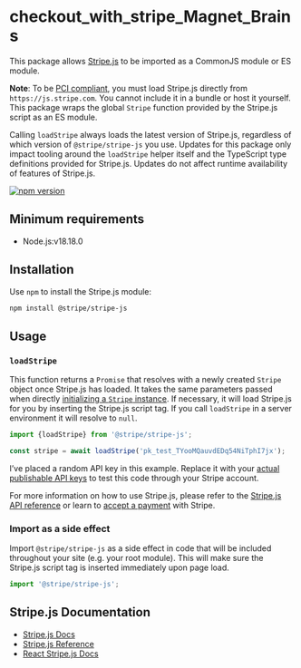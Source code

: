 ﻿# checkout_with_stripe_Magnet_Brains

This package allows [Stripe.js](https://stripe.com/docs/stripe-js) to be
imported as a CommonJS module or ES module.

**Note**: To be
[PCI compliant](https://stripe.com/docs/security/guide#validating-pci-compliance),
you must load Stripe.js directly from `https://js.stripe.com`. You cannot
include it in a bundle or host it yourself. This package wraps the global
`Stripe` function provided by the Stripe.js script as an ES module.

Calling `loadStripe` always loads the latest version of Stripe.js, regardless of
which version of `@stripe/stripe-js` you use. Updates for this package only
impact tooling around the `loadStripe` helper itself and the TypeScript type
definitions provided for Stripe.js. Updates do not affect runtime availability
of features of Stripe.js.

[![npm version](https://img.shields.io/npm/v/@stripe/stripe-js.svg?style=flat-square)](https://www.npmjs.com/package/@stripe/stripe-js)

## Minimum requirements

- Node.js:v18.18.0


## Installation

Use `npm` to install the Stripe.js module:

```sh
npm install @stripe/stripe-js
```

## Usage

### `loadStripe`

This function returns a `Promise` that resolves with a newly created `Stripe`
object once Stripe.js has loaded. It takes the same parameters passed when
directly
[initializing a `Stripe` instance](https://stripe.com/docs/js/initializing). If
necessary, it will load Stripe.js for you by inserting the Stripe.js script tag.
If you call `loadStripe` in a server environment it will resolve to `null`.

```js
import {loadStripe} from '@stripe/stripe-js';

const stripe = await loadStripe('pk_test_TYooMQauvdEDq54NiTphI7jx');
```

I’ve placed a random API key in this example. Replace it with your
[actual publishable API keys](https://dashboard.stripe.com/account/apikeys) to
test this code through your Stripe account.

For more information on how to use Stripe.js, please refer to the
[Stripe.js API reference](https://stripe.com/docs/js) or learn to
[accept a payment](https://stripe.com/docs/payments/accept-a-payment) with
Stripe.



### Import as a side effect

Import `@stripe/stripe-js` as a side effect in code that will be included
throughout your site (e.g. your root module). This will make sure the Stripe.js
script tag is inserted immediately upon page load.

```js
import '@stripe/stripe-js';
```

## Stripe.js Documentation

- [Stripe.js Docs](https://stripe.com/docs/stripe-js)
- [Stripe.js Reference](https://stripe.com/docs/js)
- [React Stripe.js Docs](https://stripe.com/docs/stripe-js/react)
